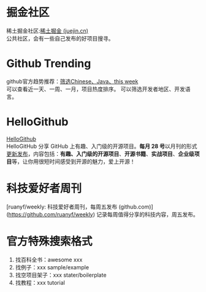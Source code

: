 # 掘金社区
稀土掘金社区:[稀土掘金 (juejin.cn)](https://juejin.cn/)   
公共社区，会有一些自己发布的好项目搜寻。
# Github Trending
github官方趋势推荐：[筛选Chinese、Java、this week](https://github.com/trending/java?since=weekly&spoken_language_code=zh)  
可以查看近一天、一周、一月，项目热度排序。
可以筛选开发者地区、开发语言。
# HelloGithub
[HelloGithub](https://github.com/521xueweihan/HelloGitHub)  
HelloGitHub 分享 GitHub 上有趣、入门级的开源项目。**每月 28 号**以月刊的形式[更新发布](https://mp.weixin.qq.com/mp/appmsgalbum?__biz=MzA5MzYyNzQ0MQ==&action=getalbum&album_id=1331197538447310849#wechat_redirect)，内容包括：**有趣、入门级的开源项目**、**开源书籍**、**实战项目**、**企业级项目**等，让你用很短时间感受到开源的魅力，爱上开源！
# 科技爱好者周刊
[ruanyf/weekly: 科技爱好者周刊，每周五发布 (github.com)]  (https://github.com/ruanyf/weekly)
记录每周值得分享的科技内容，周五发布。
# 官方特殊搜索格式

1. 找百科全书：awesome xxx
2. 找例子：xxx sample/example
3. 找空项目架子：xxx stater/boilerplate
4. 找教程：xxx tutorial
